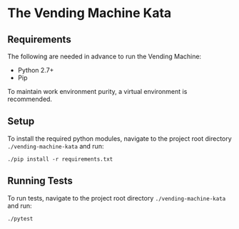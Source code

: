 # The Vending Machine Kata

## Requirements

The following are needed in advance to run the Vending Machine:

* Python 2.7+
* Pip

To maintain work environment purity, a virtual environment is recommended.

## Setup

To install the required python modules, navigate to the project root directory `./vending-machine-kata` and run:
```
./pip install -r requirements.txt
```

## Running Tests

To run tests, navigate to the project root directory `./vending-machine-kata` and run:
```
./pytest
```
